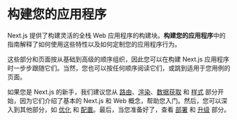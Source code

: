 # 构建您的应用程序

Next.js 提供了构建灵活的全栈 Web 应用程序的构建块。**构建您的应用程序**中的指南解释了如何使用这些特性以及如何定制您的应用程序行为。

这些部分和页面按从基础到高级的顺序组织，因此您可以在构建 Next.js 应用程序时一步步跟随它们。当然，您也可以按任何顺序阅读它们，或跳到适用于您用例的页面。

<AppOnly>

如果您是 Next.js 的新手，我们建议您从 [路由](/docs/app/building-your-application/routing)、[渲染](/docs/app/building-your-application/rendering)、[数据获取](/docs/app/building-your-application/data-fetching) 和 [样式](/docs/app/building-your-application/styling) 部分开始，因为它们介绍了基本的 Next.js 和 Web 概念，帮助您入门。然后，您可以深入到其他部分，如 [优化](/docs/app/building-your-application/optimizing) 和 [配置](/docs/app/building-your-application/configuring)。最后，当您准备好了，查看 [部署](/docs/app/building-your-application/deploying) 和 [升级](/docs/app/building-your-application/upgrading) 部分。

</AppOnly>